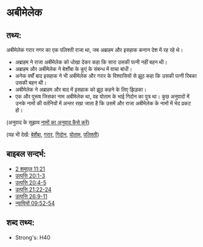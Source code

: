 # अबीमेलेक #

## तथ्य: ##

अबीमेलेक गरार नगर का एक पलिश्ती राजा था, जब अब्राहम और इसहाक कनान देश में रह रहे थे।

* अब्राहम ने राजा अबीमेलेक को धोखा देकर कहा कि सारा उसकी पत्नी नहीं बहन थी।
* अब्राहम और अबीमेलेक ने बेर्शोबा के कुएं के संबन्ध में वाचा बांधी।
* अनेक वर्षों बाद इसहाक ने भी अबीमेलेक और गरार के विश्वासियों से झूठ कहा कि उसकी पत्नी रिबका उसकी बहन थी।
* अबीमेलेक ने अब्राहम और बाद में इसहाक को झूठ कहने के लिए झिड़का।
* एक और पुरूष जिसका नाम अबीमेलेक था, वह योताम के भाई गिदोन का पुत्र था। कुछ अनुवादों में उनके नामों की वर्तनियों में अन्तर रखा जाता है कि उसमें और राजा अबीमेलेक के नामों में भेद प्रकट हो।

(अनुवाद के सुझाव [नामों का अनुवाद कैसे करें](rc://hi/ta/man/translate/translate-names))

(यह भी देखें: [बेर्शेबा](../names/beersheba.md), [गरार](../names/gerar.md), [गिदोन](../names/gideon.md), [योताम](../names/jotham.md), [पलिश्ती](../names/philistines.md))

## बाइबल सन्दर्भ: ##

* [2 शमूएल 11:21](rc://hi/tn/help/2sa/11/21)
* [उत्पत्ति 20:1-3](rc://hi/tn/help/gen/20/01)
* [उत्पत्ति 20:4-5](rc://hi/tn/help/gen/20/04)
* [उत्पत्ति 21:22-24](rc://hi/tn/help/gen/21/22)
* [उत्पत्ति 26:9-11](rc://hi/tn/help/gen/26/09)
* [न्यायियों 09:52-54](rc://hi/tn/help/jdg/09/52)

## शब्द तथ्य: ##

* Strong's: H40
